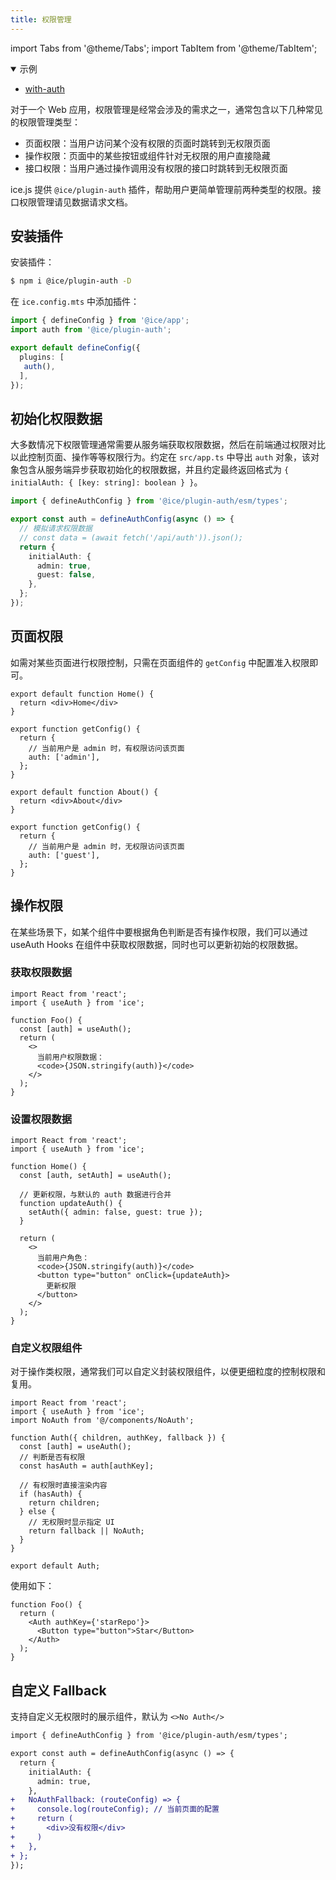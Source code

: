 ```yaml
---
title: 权限管理
---
```


import Tabs from '@theme/Tabs';
import TabItem from '@theme/TabItem';

<details open>
  <summary>示例</summary>
  <ul>
    <li>
      <a href="https://github.com/ice-lab/ice-next/tree/master/examples/with-auth" target="_blank" rel="noopener noreferrer">
        with-auth
      </a>
    </li>
  </ul>
</details>

对于一个 Web 应用，权限管理是经常会涉及的需求之一，通常包含以下几种常见的权限管理类型：

- 页面权限：当用户访问某个没有权限的页面时跳转到无权限页面
- 操作权限：页面中的某些按钮或组件针对无权限的用户直接隐藏
- 接口权限：当用户通过操作调用没有权限的接口时跳转到无权限页面

ice.js 提供 `@ice/plugin-auth` 插件，帮助用户更简单管理前两种类型的权限。接口权限管理请见数据请求文档。

## 安装插件

安装插件：

```bash
$ npm i @ice/plugin-auth -D
```

在 `ice.config.mts` 中添加插件：

```ts title="ice.config.mts"
import { defineConfig } from '@ice/app';
import auth from '@ice/plugin-auth';

export default defineConfig({
  plugins: [
   auth(),
  ],
});
```

## 初始化权限数据

大多数情况下权限管理通常需要从服务端获取权限数据，然后在前端通过权限对比以此控制页面、操作等等权限行为。约定在 `src/app.ts` 中导出 `auth` 对象，该对象包含从服务端异步获取初始化的权限数据，并且约定最终返回格式为 `{ initialAuth: { [key: string]: boolean } }`。

```ts title="src/app.ts"
import { defineAuthConfig } from '@ice/plugin-auth/esm/types';

export const auth = defineAuthConfig(async () => {
  // 模拟请求权限数据
  // const data = (await fetch('/api/auth')).json();
  return {
    initialAuth: {
      admin: true,
      guest: false,
    },
  };
});
```

## 页面权限

如需对某些页面进行权限控制，只需在页面组件的 `getConfig` 中配置准入权限即可。

<Tabs>
<TabItem value="home" label="src/pages/index.tsx">

```tsx
export default function Home() {
  return <div>Home</div>
}

export function getConfig() {
  return {
    // 当前用户是 admin 时，有权限访问该页面
    auth: ['admin'],
  };
}
```

</TabItem>
<TabItem value="user" label="src/pages/about.tsx">

```tsx
export default function About() {
  return <div>About</div>
}

export function getConfig() {
  return {
    // 当前用户是 admin 时，无权限访问该页面
    auth: ['guest'],
  };
}
```

</TabItem>
</Tabs>

## 操作权限

在某些场景下，如某个组件中要根据角色判断是否有操作权限，我们可以通过 useAuth Hooks 在组件中获取权限数据，同时也可以更新初始的权限数据。

### 获取权限数据

```tsx
import React from 'react';
import { useAuth } from 'ice';

function Foo() {
  const [auth] = useAuth();
  return (
    <>
      当前用户权限数据：
      <code>{JSON.stringify(auth)}</code>
    </>
  );
}
```

### 设置权限数据

```tsx
import React from 'react';
import { useAuth } from 'ice';

function Home() {
  const [auth, setAuth] = useAuth();

  // 更新权限，与默认的 auth 数据进行合并
  function updateAuth() {
    setAuth({ admin: false, guest: true });
  }

  return (
    <>
      当前用户角色：
      <code>{JSON.stringify(auth)}</code>
      <button type="button" onClick={updateAuth}>
        更新权限
      </button>
    </>
  );
}
```

### 自定义权限组件

对于操作类权限，通常我们可以自定义封装权限组件，以便更细粒度的控制权限和复用。

```tsx
import React from 'react';
import { useAuth } from 'ice';
import NoAuth from '@/components/NoAuth';

function Auth({ children, authKey, fallback }) {
  const [auth] = useAuth();
  // 判断是否有权限
  const hasAuth = auth[authKey];

  // 有权限时直接渲染内容
  if (hasAuth) {
    return children;
  } else {
    // 无权限时显示指定 UI
    return fallback || NoAuth;
  }
}

export default Auth;
```

使用如下：

```tsx
function Foo() {
  return (
    <Auth authKey={'starRepo'}>
      <Button type="button">Star</Button>
    </Auth>
  );
}
```

## 自定义 Fallback

支持自定义无权限时的展示组件，默认为 `<>No Auth</>`

```diff title="src/app.tsx"
import { defineAuthConfig } from '@ice/plugin-auth/esm/types';

export const auth = defineAuthConfig(async () => {
  return {
    initialAuth: {
      admin: true,
    },
+   NoAuthFallback: (routeConfig) => {
+     console.log(routeConfig); // 当前页面的配置 
+     return (
+       <div>没有权限</div>
+     )
+   },
+ };
});
```
